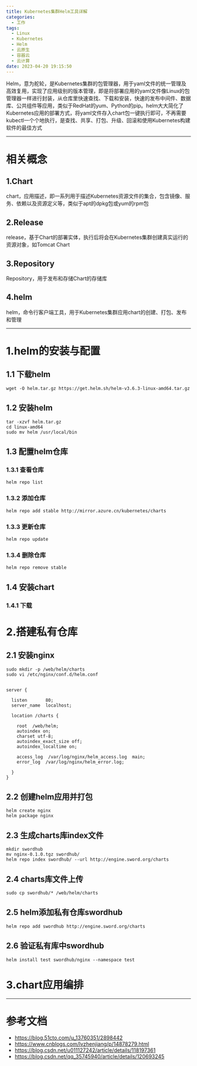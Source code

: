 ```yaml
---
title: Kubernetes集群Helm工具详解
categories:
  - 工作
tags:
  - Linux
  - Kubernetes
  - Helm
  - 云原生
  - 容器云
  - 云计算
date: 2023-04-20 19:15:50
---
```


Helm，意为舵轮，是Kubernetes集群的包管理器，用于yaml文件的统一管理及高效复用，实现了应用级别的版本管理，即是将部署应用的yaml文件像Linux的包管理器一样进行封装，从仓库里快速查找、下载和安装，快速的发布中间件、数据库、公共组件等应用，类似于RedHat的yum、Python的pip。helm大大简化了Kubernetes应用的部署方式，将yaml文件存入chart包一键执行即可，不再需要kubectl一个个地执行，是查找、共享、打包、升级、回滚和使用Kubernetes构建软件的最佳方式

---------

# 相关概念

## 1.Chart

chart，应用描述，即一系列用于描述Kubernetes资源文件的集合，包含镜像、服务、依赖以及资源定义等，类似于apt的dpkg包或yum的rpm包

## 2.Release

release，基于Chart的部署实体，执行后将会在Kubernetes集群创建真实运行的资源对象，如Tomcat Chart

## 3.Repository

Repository，用于发布和存储Chart的存储库

## 4.helm

helm，命令行客户端工具，用于Kubernetes集群应用chart的创建、打包、发布和管理

---------

# 1.helm的安装与配置

## 1.1 下载helm

    wget -O helm.tar.gz https://get.helm.sh/helm-v3.6.3-linux-amd64.tar.gz

## 1.2 安装helm

    tar -xzvf helm.tar.gz
    cd linux-amd64
    sudo mv helm /usr/local/bin

## 1.3 配置helm仓库

### 1.3.1 查看仓库

    helm repo list

### 1.3.2 添加仓库

    helm repo add stable http://mirror.azure.cn/kubernetes/charts

### 1.3.3 更新仓库

    helm repo update

### 1.3.4 删除仓库

    helm repo remove stable

## 1.4 安装chart

### 1.4.1 下载

# 2.搭建私有仓库

## 2.1 安装nginx

    sudo mkdir -p /web/helm/charts
    sudo vi /etc/nginx/conf.d/helm.conf


    server {

      listen       80;
      server_name  localhost;

      location /charts {

        root  /web/helm;
        autoindex on;
        charset utf-8;
        autoindex_exact_size off;
        autoindex_localtime on;

        access_log  /var/log/nginx/helm_access.log  main;
        error_log  /var/log/nginx/helm_error.log;

      }
    }

## 2.2 创建helm应用并打包

    helm create nginx
    helm package nginx

## 2.3 生成charts库index文件

    mkdir swordhub
    mv nginx-0.1.0.tgz swordhub/
    helm repo index swordhub/ --url http://engine.sword.org/charts

## 2.4 charts库文件上传

    sudo cp swordhub/* /web/helm/charts

## 2.5 helm添加私有仓库swordhub

    helm repo add swordhub http://engine.sword.org/charts

## 2.6 验证私有库中swordhub

    helm install test swordhub/nginx --namespace test

# 3.chart应用编排


---------

# 参考文档

- https://blog.51cto.com/u_13760351/2898442
- https://www.cnblogs.com/lvzhenjiang/p/14878279.html
- https://blog.csdn.net/u011127242/article/details/118197361
- https://blog.csdn.net/qq_35745940/article/details/120693245